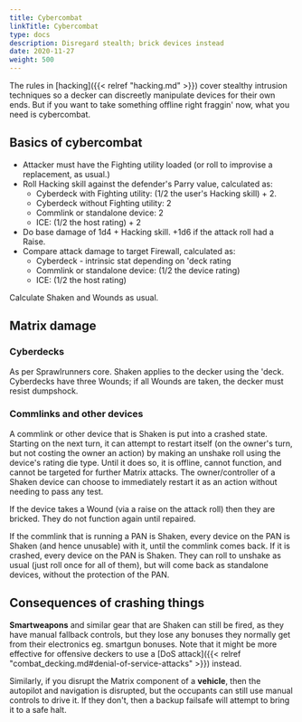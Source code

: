 ```yaml
---
title: Cybercombat
linkTitle: Cybercombat
type: docs
description: Disregard stealth; brick devices instead
date: 2020-11-27
weight: 500
---
```


The rules in [hacking]({{< relref "hacking.md" >}}) cover stealthy intrusion techniques so a decker can discreetly manipulate devices for their own ends. But if you want to take something offline right fraggin' now, what you need is cybercombat.

## Basics of cybercombat

* Attacker must have the Fighting utility loaded (or roll to improvise a replacement, as usual.)
* Roll Hacking skill against the defender's Parry value, calculated as:
	* Cyberdeck with Fighting utility: (1/2 the user's Hacking skill) + 2.
	* Cyberdeck without Fighting utility: 2
	* Commlink or standalone device: 2
	* ICE: (1/2 the host rating) + 2
* Do base damage of 1d4 + Hacking skill. +1d6 if the attack roll had a Raise.
* Compare attack damage to target Firewall, calculated as:
	* Cyberdeck - intrinsic stat depending on 'deck rating
	* Commlink or standalone device: (1/2 the device rating)
	* ICE: (1/2 the host rating)

Calculate Shaken and Wounds as usual.

## Matrix damage

### Cyberdecks

As per Sprawlrunners core. Shaken applies to the decker using the 'deck. Cyberdecks have three Wounds; if all Wounds are taken, the decker must resist dumpshock.

### Commlinks and other devices

A commlink or other device that is Shaken is put into a crashed state. Starting on the next turn, it can attempt to restart itself (on the owner's turn, but not costing the owner an action) by making an unshake roll using the device's rating die type. Until it does so, it is offline, cannot function, and cannot be targeted for further Matrix attacks. The owner/controller of a Shaken device can choose to immediately restart it as an action without needing to pass any test.

If the device takes a Wound (via a raise on the attack roll) then they are bricked. They do not function again until repaired.

If the commlink that is running a PAN is Shaken, every device on the PAN is Shaken (and hence unusable) with it, until the commlink comes back. If it is crashed, every device on the PAN is Shaken. They can roll to unshake as usual (just roll once for all of them), but will come back as standalone devices, without the protection of the PAN.

## Consequences of crashing things

**Smartweapons** and similar gear that are Shaken can still be fired, as they have manual fallback controls, but they lose any bonuses they normally get from their electronics eg. smartgun bonuses. Note that it might be more effective for offensive deckers to use a [DoS attack]({{< relref "combat_decking.md#denial-of-service-attacks" >}}) instead.

Similarly, if you disrupt the Matrix component of a **vehicle**, then the autopilot and navigation is disrupted, but the occupants can still use manual controls to drive it. If they don't, then a backup failsafe will attempt to bring it to a safe halt.